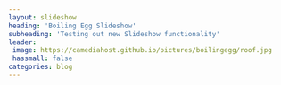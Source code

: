 ```yaml
---
layout: slideshow
heading: 'Boiling Egg Slideshow'
subheading: 'Testing out new Slideshow functionality'
leader:
 image: https://camediahost.github.io/pictures/boilingegg/roof.jpg
 hassmall: false
categories: blog
---
```


<script type="text/javascript">
var config = [
  {
    "src": "https://camediahost.github.io/pictures/boilingegg/boiling.jpg",
    "heading": "The Boiling Egg",
    "subheading": "You can see where it got its name..."
  },
  {
    "src": "https://camediahost.github.io/pictures/boilingegg/outside.jpg",
    "overscroll": true
  },
  {
    "src": "https://camediahost.github.io/pictures/boilingegg/roof.jpg",
    "overscroll": true,
    "heading": "The Roof",
    "subheading": "The roof stretches all the way up like this inside"
  },
  {
    "src": "https://camediahost.github.io/pictures/boilingegg/window.jpg"
  },
  {
    "src": "https://camediahost.github.io/pictures/boilingegg/nightroof.jpg",
    "heading": "At night",
    "subheading": "The whole of the roof is lit up inside and out, revealing the wood panelling"
  }
]
</script>
